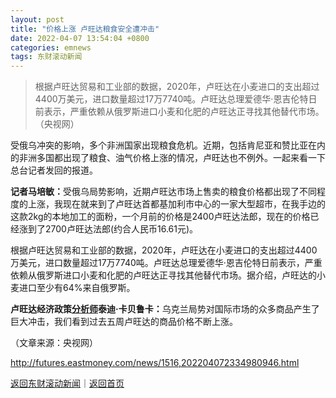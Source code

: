 ```yaml
---
layout: post
title: "价格上涨 卢旺达粮食安全遭冲击"
date: 2022-04-07 13:54:04 +0800
categories: emnews
tags: 东财滚动新闻
---
```

> 根据卢旺达贸易和工业部的数据，2020年，卢旺达在小麦进口的支出超过4400万美元，进口数量超过17万7740吨。卢旺达总理爱德华·恩吉伦特日前表示，严重依赖从俄罗斯进口小麦和化肥的卢旺达正寻找其他替代市场。（央视网）

<p>受俄乌冲突的影响，多个非洲国家出现粮食危机。近期，包括肯尼亚和赞比亚在内的非洲多国都出现了粮食、油气价格上涨的情况，卢旺达也不例外。一起来看一下总台记者发回的报道。</p><p><strong>记者马培敏：</strong>受俄乌局势影响，近期卢旺达市场上售卖的粮食价格都出现了不同程度的上涨，我现在就来到了卢旺达首都基加利市中心的一家大型超市，在我手边的这款2kg的本地加工的面粉，一个月前的价格是2400卢旺达法郎，现在的价格已经涨到了2700卢旺达法郎(约合人民币16.61元)。</p><p>根据卢旺达贸易和工业部的数据，2020年，卢旺达在小麦进口的支出超过4400万美元，进口数量超过17万7740吨。卢旺达总理爱德华·恩吉伦特日前表示，严重依赖从俄罗斯进口小麦和化肥的卢旺达正寻找其他替代市场。据介绍，卢旺达的小麦进口至少有64%来自俄罗斯。</p><p><strong>卢旺达经济政策<span id="Info.3224"><a href="http://data.eastmoney.com/invest/invest/default.html" class="infokey">分析师</a></span>泰迪·卡贝鲁卡：</strong>乌克兰局势对国际市场的众多商品产生了巨大冲击，我们看到过去五周卢旺达的商品价格不断上涨。</p><p></p><p class="em_media">（文章来源：央视网）</p>

<http://futures.eastmoney.com/news/1516,202204072334980946.html>

[返回东财滚动新闻](//finews.withounder.com/emnews/)｜[返回首页](//finews.withounder.com/)